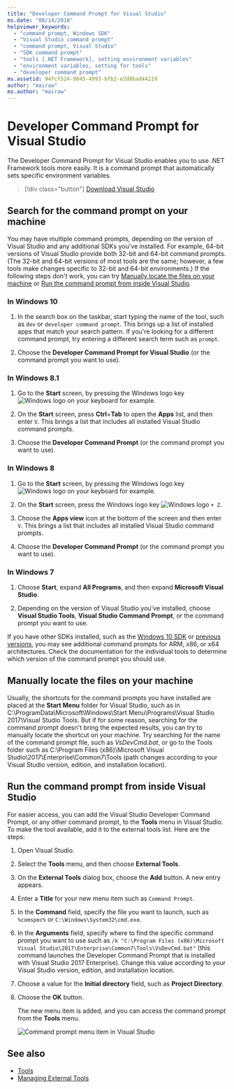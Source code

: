 ```yaml
---
title: "Developer Command Prompt for Visual Studio"
ms.date: "08/14/2018"
helpviewer_keywords:
  - "command prompt, Windows SDK"
  - "Visual Studio command prompt"
  - "command prompt, Visual Studio"
  - "SDK command prompt"
  - "tools [.NET Framework], setting environment variables"
  - "environment variables, setting for tools"
  - "developer command prompt"
ms.assetid: 94fcf524-9045-4993-bfb2-e2d8bad44219
author: "mairaw"
ms.author: "mairaw"
---
```

# Developer Command Prompt for Visual Studio

The Developer Command Prompt for Visual Studio enables you to use .NET Framework tools more easily. It is a command prompt that automatically sets specific environment variables.

> [!div class="button"]
> [Download Visual Studio](https://visualstudio.microsoft.com/downloads/?utm_medium=microsoft&utm_source=docs.microsoft.com&utm_campaign=button+cta&utm_content=download+vs2017)

## Search for the command prompt on your machine

You may have multiple command prompts, depending on the version of Visual Studio and any additional SDKs you've installed. For example, 64-bit versions of Visual Studio provide both 32-bit and 64-bit command prompts. (The 32-bit and 64-bit versions of most tools are the same; however, a few tools make changes specific to 32-bit and 64-bit environments.) If the following steps don't work, you can try [Manually locate the files on your machine](#manually-locate-the-files-on-your-machine) or [Run the command prompt from inside Visual Studio](#run-the-command-prompt-from-inside-visual-studio).

### In Windows 10

1. In the search box on the taskbar, start typing the name of the tool, such as `dev` or `developer command prompt`. This brings up a list of installed apps that match your search pattern. If you're looking for a different command prompt, try entering a different search term such as `prompt`.

2. Choose the **Developer Command Prompt for Visual Studio** (or the command prompt you want to use).

### In Windows 8.1

1. Go to the **Start** screen, by pressing the Windows logo key ![Windows logo](../get-started/media/windowskeyboardlogo.png "Windowskeyboardlogo") on your keyboard for example.

2. On the **Start** screen, press **Ctrl**+**Tab** to open the **Apps** list, and then enter `V`. This brings a list that includes all installed Visual Studio command prompts.

3. Choose the **Developer Command Prompt** (or the command prompt you want to use).

### In Windows 8

1. Go to the **Start** screen, by pressing the Windows logo key ![Windows logo](../get-started/media/windowskeyboardlogo.png "Windowskeyboardlogo") on your keyboard for example.

2. On the **Start** screen, press the Windows logo key ![Windows logo](../get-started/media/windowskeyboardlogo.png "Windowskeyboardlogo") `+ Z`.

3. Choose the **Apps view** icon at the bottom of the screen and then enter `V`. This brings a list that includes all installed Visual Studio command prompts.

4. Choose the **Developer Command Prompt** (or the command prompt you want to use).

### In Windows 7

1. Choose **Start**, expand **All Programs**, and then expand **Microsoft Visual Studio**.

2. Depending on the version of Visual Studio you've installed, choose  **Visual Studio Tools**, **Visual Studio Command Prompt**, or the command prompt you want to use.

If you have other SDKs installed, such as the [Windows 10 SDK](https://developer.microsoft.com/windows/downloads/windows-10-sdk) or [previous versions](https://developer.microsoft.com/windows/downloads/sdk-archive), you may see additional command prompts for ARM, x86, or x64 architectures. Check the documentation for the individual tools to determine which version of the command prompt you should use.

## Manually locate the files on your machine

Usually, the shortcuts for the command prompts you have installed are placed at the **Start Menu** folder for Visual Studio, such as in C:\ProgramData\Microsoft\Windows\Start Menu\Programs\Visual Studio 2017\Visual Studio Tools. But if for some reason, searching for the command prompt doesn't bring the expected results, you can try to manually locate the shortcut on your machine. Try searching for the name of the command prompt file, such as *VsDevCmd.bat*, or go to the Tools folder such as C:\Program Files (x86)\Microsoft Visual Studio\2017\Enterprise\Common7\Tools (path changes according to your Visual Studio version, edition, and installation location).

## Run the command prompt from inside Visual Studio

For easier access, you can add the Visual Studio Developer Command Prompt, or any other command prompt, to the **Tools** menu in Visual Studio. To make the tool available, add it to the external tools list. Here are the steps:

1. Open Visual Studio.

2. Select the **Tools** menu, and then choose **External Tools**.

3. On the **External Tools** dialog box, choose the **Add** button. A new entry appears.

4. Enter a **Title** for your new menu item such as `Command Prompt`.

5. In the **Command** field, specify the file you want to launch, such as `%comspec%` or `C:\Windows\System32\cmd.exe`.

6. In the **Arguments** field, specify where to find the specific command prompt you want to use such as `/k "C:\Program Files (x86)\Microsoft Visual Studio\2017\Enterprise\Common7\Tools\VsDevCmd.bat"` (this command launches the Developer Command Prompt that is installed with Visual Studio 2017 Enterprise). Change this value according to your Visual Studio version, edition, and installation location.

7. Choose a value for the **Initial directory** field, such as **Project Directory**.

8. Choose the **OK** button.

   The new menu item is added, and you can access the command prompt from the **Tools** menu.

   ![Command prompt menu item in Visual Studio](media/command-prompt-vs-menu.png)

## See also

- [Tools](../../../docs/framework/tools/index.md)
- [Managing External Tools](/visualstudio/ide/managing-external-tools)
